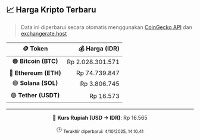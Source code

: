 

<!-- HARGA_KRIPTO -->
## 📈 Harga Kripto Terbaru

> Data ini diperbarui secara otomatis menggunakan [CoinGecko API](https://www.coingecko.com/) dan [exchangerate.host](https://exchangerate.host/)

<div align="center">

| 🪙 Token | 💰 Harga (IDR) |
|:------:|---------------:|
| 🟠 **Bitcoin (BTC)**   | Rp 2.028.301.571 |
| 🔵 **Ethereum (ETH)**  | Rp 74.739.847 |
| 🟣 **Solana (SOL)**    | Rp 3.806.745 |
| 🟢 **Tether (USDT)**   | Rp 16.573 |

---

💱 **Kurs Rupiah (USD → IDR)**: Rp 16.565

🕒 <sub>Terakhir diperbarui: 4/10/2025, 14.10.41</sub>

</div>
<!-- /HARGA_KRIPTO -->